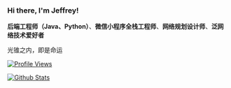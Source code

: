 ### Hi there, I'm Jeffrey!

**后端工程师（Java、Python）**、**微信小程序全栈工程师**、**网络规划设计师**、**泛网络技术爱好者**

光锥之内，即是命运

[![Profile Views](https://komarev.com/ghpvc/?username=YYJeffrey)](https://github.com/YYJeffrey)

[![Github Stats](https://github-readme-stats.vercel.app/api?username=YYJeffrey&count_private=true&show_icons=true&theme=tokyonight)](https://github.com/YYJeffrey)
